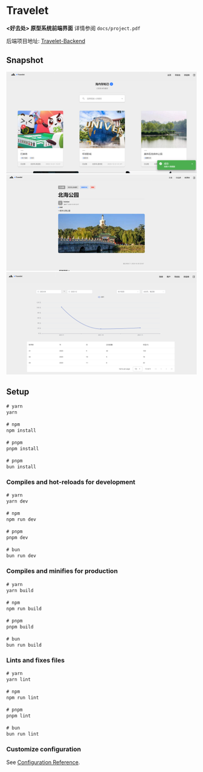 # Travelet

**<好去处> 原型系统前端界面** 
详情参阅 `docs/project.pdf`

后端项目地址: [Travelet-Backend](https://github.com/BUPT-CS-Assignment/Travelet-Backend)

## Snapshot
![pic](assets/1.png)
![pic](assets/2.png)
![pic](assets/3.png)

## Setup

```
# yarn
yarn

# npm
npm install

# pnpm
pnpm install

# pnpm
bun install
```

### Compiles and hot-reloads for development

```
# yarn
yarn dev

# npm
npm run dev

# pnpm
pnpm dev

# bun
bun run dev
```

### Compiles and minifies for production

```
# yarn
yarn build

# npm
npm run build

# pnpm
pnpm build

# bun
bun run build
```

### Lints and fixes files

```
# yarn
yarn lint

# npm
npm run lint

# pnpm
pnpm lint

# bun
bun run lint
```

### Customize configuration

See [Configuration Reference](https://vitejs.dev/config/).
